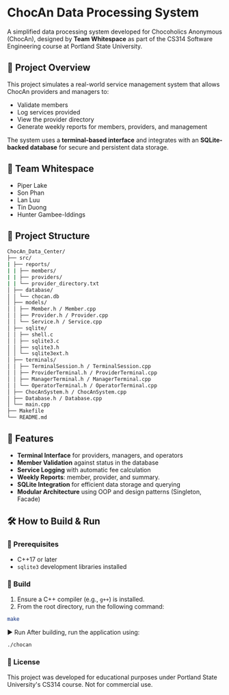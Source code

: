 # ChocAn Data Processing System

A simplified data processing system developed for Chocoholics Anonymous (ChocAn), designed by **Team Whitespace** as part of the CS314 Software Engineering course at Portland State University.

## 🚀 Project Overview

This project simulates a real-world service management system that allows ChocAn providers and managers to:

- Validate members
- Log services provided
- View the provider directory
- Generate weekly reports for members, providers, and management

The system uses a **terminal-based interface** and integrates with an **SQLite-backed database** for secure and persistent data storage.

## 👥 Team Whitespace

- Piper Lake  
- Son Phan  
- Lan Luu  
- Tin Duong  
- Hunter Gambee-Iddings  

## 📁 Project Structure
```bash 
ChocAn_Data_Center/
├── src/
| ├── reports/
| | ├── members/
| | ├── providers/
| | └── provider_directory.txt
│ ├── database/
│ │ └── chocan.db
│ ├── models/
│ │ ├── Member.h / Member.cpp
│ │ ├── Provider.h / Provider.cpp
│ │ └── Service.h / Service.cpp
│ ├── sqlite/
│ │ ├── shell.c
│ │ ├── sqlite3.c
│ │ ├── sqlite3.h
│ │ └── sqlite3ext.h
│ ├── terminals/
│ │ ├── TerminalSession.h / TerminalSession.cpp
│ │ ├── ProviderTerminal.h / ProviderTerminal.cpp
│ │ ├── ManagerTerminal.h / ManagerTerminal.cpp
│ │ └── OperatorTerminal.h / OperatorTerminal.cpp
│ ├── ChocAnSystem.h / ChocAnSystem.cpp
│ ├── Database.h / Database.cpp
│ └── main.cpp
├── Makefile
└── README.md
```

## 🧩 Features

- **Terminal Interface** for providers, managers, and operators
- **Member Validation** against status in the database
- **Service Logging** with automatic fee calculation
- **Weekly Reports**: member, provider, and summary.
- **SQLite Integration** for efficient data storage and querying
- **Modular Architecture** using OOP and design patterns (Singleton, Facade)

## 🛠️ How to Build & Run

### 🔧 Prerequisites

- C++17 or later
- `sqlite3` development libraries installed

### 🧪 Build
1. Ensure a C++ compiler (e.g., `g++`) is installed.
2. From the root directory, run the following command:
```bash
make
```

▶️ Run
After building, run the application using:
```bash
./chocan
```

### 📜 License
This project was developed for educational purposes under Portland State University's CS314 course. Not for commercial use.

